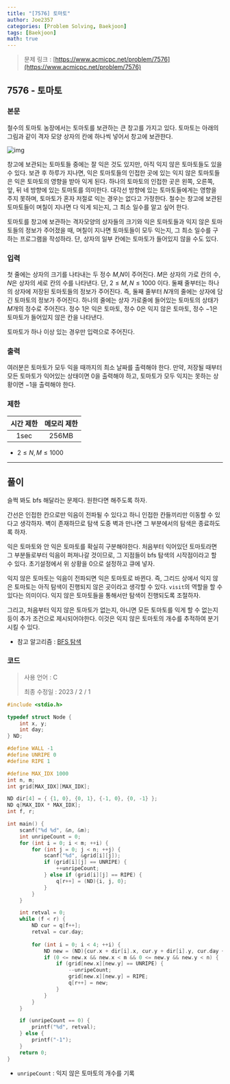 ```yaml
---
title: "[7576] 토마토"
author: Joe2357
categories: [Problem Solving, Baekjoon]
tags: [Baekjoon]
math: true
---
```


> 문제 링크 : [https://www.acmicpc.net/problem/7576](https://www.acmicpc.net/problem/7576)



## 7576 - 토마토

### 본문

철수의 토마토 농장에서는 토마토를 보관하는 큰 창고를 가지고 있다. 토마토는 아래의 그림과 같이 격자 모양 상자의 칸에 하나씩 넣어서 창고에 보관한다. 

![img](https://u.acmicpc.net/de29c64f-dee7-4fe0-afa9-afd6fc4aad3a/Screen%20Shot%202021-06-22%20at%202.41.22%20PM.png)

창고에 보관되는 토마토들 중에는 잘 익은 것도 있지만, 아직 익지 않은 토마토들도 있을 수 있다. 보관 후 하루가 지나면, 익은 토마토들의 인접한 곳에 있는 익지 않은 토마토들은 익은 토마토의 영향을 받아 익게 된다. 하나의 토마토의 인접한 곳은 왼쪽, 오른쪽, 앞, 뒤 네 방향에 있는 토마토를 의미한다. 대각선 방향에 있는 토마토들에게는 영향을 주지 못하며, 토마토가 혼자 저절로 익는 경우는 없다고 가정한다. 철수는 창고에 보관된 토마토들이 며칠이 지나면 다 익게 되는지, 그 최소 일수를 알고 싶어 한다.

토마토를 창고에 보관하는 격자모양의 상자들의 크기와 익은 토마토들과 익지 않은 토마토들의 정보가 주어졌을 때, 며칠이 지나면 토마토들이 모두 익는지, 그 최소 일수를 구하는 프로그램을 작성하라. 단, 상자의 일부 칸에는 토마토가 들어있지 않을 수도 있다.



### 입력

첫 줄에는 상자의 크기를 나타내는 두 정수 $M$,$N$이 주어진다. $M$은 상자의 가로 칸의 수, $N$은 상자의 세로 칸의 수를 나타낸다. 단, $2 \leq M,N \leq 1000$ 이다. 둘째 줄부터는 하나의 상자에 저장된 토마토들의 정보가 주어진다. 즉, 둘째 줄부터 $N$개의 줄에는 상자에 담긴 토마토의 정보가 주어진다. 하나의 줄에는 상자 가로줄에 들어있는 토마토의 상태가 $M$개의 정수로 주어진다. 정수 $1$은 익은 토마토, 정수 $0$은 익지 않은 토마토, 정수 $-1$은 토마토가 들어있지 않은 칸을 나타낸다.

토마토가 하나 이상 있는 경우만 입력으로 주어진다.



### 출력

여러분은 토마토가 모두 익을 때까지의 최소 날짜를 출력해야 한다. 만약, 저장될 때부터 모든 토마토가 익어있는 상태이면 $0$을 출력해야 하고, 토마토가 모두 익지는 못하는 상황이면 $-1$을 출력해야 한다.



### 제한

| 시간 제한 | 메모리 제한 |
| :-------: | :---------: |
|   1sec    |    256MB    |

- $2 \leq N, M \leq 1000$

---



## 풀이

슬쩍 봐도 bfs 해달라는 문제다. 원한다면 해주도록 하자.

간선은 인접한 칸으로만 익음이 전파될 수 있다고 하니 인접한 칸들끼리만 이동할 수 있다고 생각하자. 벽이 존재하므로 탐색 도중 벽과 만나면 그 부분에서의 탐색은 종료하도록 하자.

익은 토마토와 안 익은 토마토를 확실히 구분해야한다. 처음부터 익어있던 토마토라면 그 부분들로부터 익음이 퍼져나갈 것이므로, 그 지점들이 bfs 탐색의 시작점이라고 할 수 있다. 초기설정에서 위 상황을 $0$으로 설정하고 큐에 넣자.

익지 않은 토마토는 익음이 전파되면 익은 토마토로 바뀐다. 즉, 그리드 상에서 익지 않은 토마토는 아직 탐색이 진행되지 않은 곳이라고 생각할 수 있다. `visit`의 역할을 할 수 있다는 의미이다. 익지 않은 토마토들을 통해서만 탐색이 진행되도록 조절하자.

그리고, 처음부터 익지 않은 토마토가 없는지, 아니면 모든 토마토를 익게 할 수 없는지 등이 추가 조건으로 제시되어야한다. 이것은 익지 않은 토마토의 개수를 추적하여 분기시킬 수 있다.

- 참고 알고리즘 : [BFS 탐색](https://en.wikipedia.org/wiki/Breadth-first_search)

  

### 코드

> 사용 언어 : C  
>
> 최종 수정일 : 2023 / 2 / 1

```c
#include <stdio.h>

typedef struct Node {
    int x, y;
    int day;
} ND;

#define WALL -1
#define UNRIPE 0
#define RIPE 1

#define MAX_IDX 1000
int n, m;
int grid[MAX_IDX][MAX_IDX];

ND dir[4] = { {1, 0}, {0, 1}, {-1, 0}, {0, -1} };
ND q[MAX_IDX * MAX_IDX];
int f, r;

int main() {
    scanf("%d %d", &n, &m);
    int unripeCount = 0;
    for (int i = 0; i < m; ++i) {
        for (int j = 0; j < n; ++j) {
            scanf("%d", &grid[i][j]);
            if (grid[i][j] == UNRIPE) {
                ++unripeCount;
            } else if (grid[i][j] == RIPE) {
                q[r++] = (ND){i, j, 0};
            }
        }
    }

    int retval = 0;
    while (f < r) {
        ND cur = q[f++];
        retval = cur.day;
        
        for (int i = 0; i < 4; ++i) {
            ND new = (ND){cur.x + dir[i].x, cur.y + dir[i].y, cur.day + 1};
            if (0 <= new.x && new.x < m && 0 <= new.y && new.y < n) {
                if (grid[new.x][new.y] == UNRIPE) {
                    --unripeCount;
                    grid[new.x][new.y] = RIPE;
                    q[r++] = new;
                }
            }
        }
    }

    if (unripeCount == 0) {
        printf("%d", retval);
    } else {
        printf("-1");
    }
    return 0;
}
```

- `unripeCount` : 익지 않은 토마토의 개수를 기록